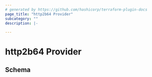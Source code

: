 ```yaml
---
# generated by https://github.com/hashicorp/terraform-plugin-docs
page_title: "http2b64 Provider"
subcategory: ""
description: |-
  
---
```


# http2b64 Provider





<!-- schema generated by tfplugindocs -->
## Schema
